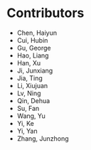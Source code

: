 # Contributors

- Chen, Haiyun
- Cui, Hubin
- Gu, George
- Hao, Liang
- Han, Xu
- Ji, Junxiang
- Jia, Ting
- Li, Xiujuan
- Lv, Ning
- Qin, Dehua
- Su, Fan
- Wang, Yu
- Yi, Ke 
- Yi, Yan
- Zhang, Junzhong
